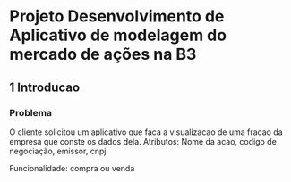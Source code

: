 # Projeto Desenvolvimento de Aplicativo de modelagem do mercado de ações na B3


## 1 Introducao

### Problema

O cliente solicitou um aplicativo que faca a visualizacao de uma fracao da empresa que conste os dados dela. Atributos: Nome da acao, codigo de negociação, emissor, cnpj

Funcionalidade: compra ou venda



